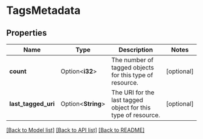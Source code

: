 # TagsMetadata

## Properties

Name | Type | Description | Notes
------------ | ------------- | ------------- | -------------
**count** | Option<**i32**> | The number of tagged objects for this type of resource. | [optional]
**last_tagged_uri** | Option<**String**> | The URI for the last tagged object for this type of resource. | [optional]

[[Back to Model list]](../README.md#documentation-for-models) [[Back to API list]](../README.md#documentation-for-api-endpoints) [[Back to README]](../README.md)


